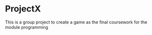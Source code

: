 # ProjectX

This is a group project to create a game as the final coursework for the module programming